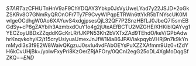 $START$azCFHUTnHnV9aF9ChYDQAY3Ybkp0JsVyUweLYad7y22JSJD+2oGkZSKRv8O7GNmRyQROnOFr7Ty7F9CvyWlPqpETRWn6ttYkR5bTNYscUK0MwIgeOCdhgW0Ao6XAYuvS4xdgjpsesQjL32QF7P2SnzHBfLJ0JbeQ7l5smEBGdSy+cP8gZAYbih3AzmbxdOuY1o4g2jUteAEfBCTU2MZGHE/KHKiblQAYvg1YECZoyUBDxZZqddKGcKrLR/fJKPN53Kh2bVXTxZAd9TEhdO/keV/GPbAdwhrKnqvkohyK2/t15cryUsiyuaUmexJnJfW1l4a86JPAViakpqybVHRj9n7k9kYnmMydl3s3f9E2W8WaivQKgzuJ0svIu4vdFAbOEYsPuXZZXAfmm9Uz0+tZdYH6kCvUHjBk+/yoIwFxyPri8KzOerZRjAFOry/0QCnl2egG25oDL4XgMoDqgSfZKQ==$END$